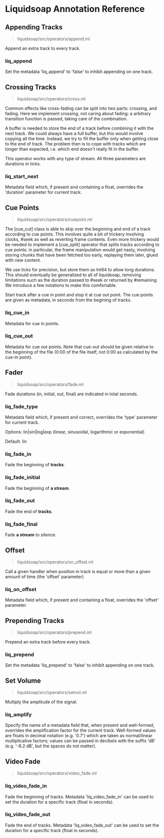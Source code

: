 # Liquidsoap Annotation Reference

## Appending Tracks

> liquidsoap/src/operators/append.ml

Append an extra track to every track.

### liq_append

Set the metadata 'liq_append' to 'false' to inhibit appending on one track.

## Crossing Tracks

> liquidsoap/src/operators/cross.ml

Common effects like cross-fading can be split into two parts: crossing, and fading. Here we implement crossing, not caring about fading: a arbitrary transition function is passed, taking care of the combination.

A buffer is needed to store the end of a track before combining it with the next track. We could always have a full buffer, but this would involve copying all the time. Instead, we try to fill the buffer only when getting close to the end of track. The problem then is to cope with tracks which are longer than expected, i.e. which end doesn't really fit in the buffer.

This operator works with any type of stream. All three parameters are durations in ticks.

### liq_start_next

Metadata field which, if present and containing a float, overrides the 'duration' parameter for current track.

## Cue Points

> liquidsoap/src/operators/cuepoint.ml

The [cue_cut] class is able to skip over the beginning and end of a track according to cue points. This involves quite a bit of trickery involving clocks, #seek as well as reverting frame contents. Even more trickery would be needed to implement a [cue_split] operator that splits tracks according to cue points: in particular, the frame manipulation would get nasty, involving storing chunks that have been fetched too early, replaying them later, glued with new content.

We use ticks for precision, but store them as Int64 to allow long durations. This should eventually be generalized to all of liquidsoap, removing limitations such as the duration passed to #seek or returned by #remaining. We introduce a few notations to make this comfortable.

Start track after a cue in point and stop it at cue out point. The cue points are given as metadata, in seconds from the begining of tracks.

### liq_cue_in

Metadata for cue in points.

### liq_cue_out

Metadata for cue out points. Note that cue-out should be given relative to the beginning of the file (0:00 of the file itself, not 0:00 as calculated by the cue-in point).

## Fader

> liquidsoap/src/operators/fade.ml

Fade durations (in, initial, out, final) are indicated in total seconds.

### liq_fade_type

Metadata field which, if present and correct, overrides the 'type' parameter for current track.

Options: lin|sin|log|exp (linear, sinusoidal, logarithmic or exponential)

Default: lin

### liq_fade_in

Fade the beginning of **tracks**.

### liq_fade_initial

Fade the beginning of **a stream**.

### liq_fade_out

Fade the end of **tracks**.

### liq_fade_final

Fade **a stream** to silence.

## Offset

> liquidsoap/src/operators/on_offset.ml

Call a given handler when position in track is equal or more than a given amount of time (the 'offset' parameter)

### liq_on_offset

Metadata field which, if present and containing a float, overrides the 'offset' parameter.

## Prepending Tracks

> liquidsoap/src/operators/prepend.ml

Prepend an extra track before every track.

### liq_prepend

Set the metadata 'liq_prepend' to 'false' to inhibit appending on one track.

## Set Volume

> liquidsoap/src/operators/setvol.ml

Multiply the amplitude of the signal.

### liq_amplify

Specify the name of a metadata field that, when present and well-formed, overrides the amplification factor for the current track. Well-formed values are floats in decimal notation (e.g. '0.7') which are taken as normal/linear multiplicative factors; values can be passed in decibels with the suffix 'dB' (e.g. '-8.2 dB', but the spaces do not matter).

## Video Fade

> liquidsoap/src/operators/video_fade.ml

### liq_video_fade_in

Fade the beginning of tracks. Metadata 'liq_video_fade_in' can be used to set the duration for a specific track (float in seconds).

### liq_video_fade_out

Fade the end of tracks. Metadata 'liq_video_fade_out' can be used to set the duration for a specific track (float in seconds).
